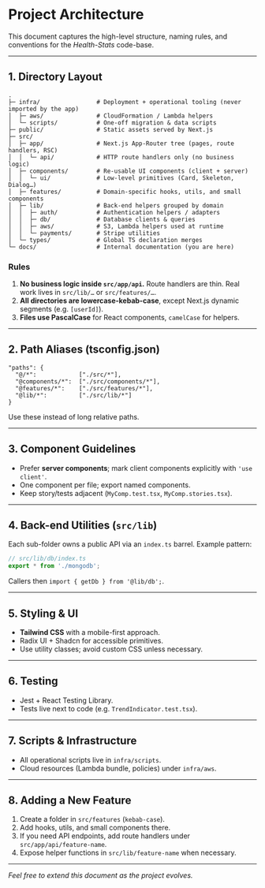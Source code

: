 # Project Architecture

This document captures the high-level structure, naming rules, and conventions for the *Health-Stats* code-base.

---

## 1. Directory Layout

```
.
├─ infra/                # Deployment + operational tooling (never imported by the app)
│  ├─ aws/               # CloudFormation / Lambda helpers
│  └─ scripts/           # One-off migration & data scripts
├─ public/               # Static assets served by Next.js
├─ src/
│  ├─ app/               # Next.js App-Router tree (pages, route handlers, RSC)
│  │  └─ api/            # HTTP route handlers only (no business logic)
│  ├─ components/        # Re-usable UI components (client + server)
│  │  └─ ui/             # Low-level primitives (Card, Skeleton, Dialog…)
│  ├─ features/          # Domain-specific hooks, utils, and small components
│  ├─ lib/               # Back-end helpers grouped by domain
│  │  ├─ auth/           # Authentication helpers / adapters
│  │  ├─ db/             # Database clients & queries
│  │  ├─ aws/            # S3, Lambda helpers used at runtime
│  │  └─ payments/       # Stripe utilities
│  └─ types/             # Global TS declaration merges
└─ docs/                 # Internal documentation (you are here)
```

### Rules

1. **No business logic inside `src/app/api`.**  Route handlers are thin.  Real work lives in `src/lib/…` or `src/features/…`.
2. **All directories are lowercase-kebab-case**, except Next.js dynamic segments (e.g. `[userId]`).
3. **Files use PascalCase** for React components, `camelCase` for helpers.

---

## 2. Path Aliases (tsconfig.json)

```jsonc
"paths": {
  "@/*":            ["./src/*"],
  "@components/*":  ["./src/components/*"],
  "@features/*":    ["./src/features/*"],
  "@lib/*":         ["./src/lib/*"]
}
```
Use these instead of long relative paths.

---

## 3. Component Guidelines

* Prefer **server components**; mark client components explicitly with `'use client'`.
* One component per file; export named components.
* Keep story/tests adjacent (`MyComp.test.tsx`, `MyComp.stories.tsx`).

---

## 4. Back-end Utilities (`src/lib`)

Each sub-folder owns a public API via an `index.ts` barrel.  Example pattern:

```ts
// src/lib/db/index.ts
export * from './mongodb';
```

Callers then `import { getDb } from '@lib/db';`.

---

## 5. Styling & UI

* **Tailwind CSS** with a mobile-first approach.
* Radix UI + Shadcn for accessible primitives.
* Use utility classes; avoid custom CSS unless necessary.

---

## 6. Testing

* Jest + React Testing Library.
* Tests live next to code (e.g. `TrendIndicator.test.tsx`).

---

## 7. Scripts & Infrastructure

* All operational scripts live in `infra/scripts`.
* Cloud resources (Lambda bundle, policies) under `infra/aws`.

---

## 8. Adding a New Feature

1. Create a folder in `src/features` (`kebab-case`).
2. Add hooks, utils, and small components there.
3. If you need API endpoints, add route handlers under `src/app/api/feature-name`.
4. Expose helper functions in `src/lib/feature-name` when necessary.

---

_Feel free to extend this document as the project evolves._

